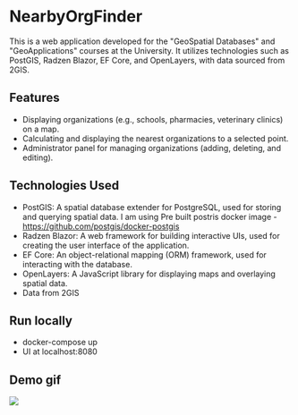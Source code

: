 # NearbyOrgFinder

This is a web application developed for the "GeoSpatial Databases" and "GeoApplications" courses at the University. It utilizes technologies such as PostGIS, Radzen Blazor, EF Core, and OpenLayers, with data sourced from 2GIS.

## Features

- Displaying organizations (e.g., schools, pharmacies, veterinary clinics) on a map.
- Calculating and displaying the nearest organizations to a selected point.
- Administrator panel for managing organizations (adding, deleting, and editing).

## Technologies Used

- PostGIS: A spatial database extender for PostgreSQL, used for storing and querying spatial data.
	I am using Pre built postris docker image - https://github.com/postgis/docker-postgis
- Radzen Blazor: A web framework for building interactive UIs, used for creating the user interface of the application.
- EF Core: An object-relational mapping (ORM) framework, used for interacting with the database.
- OpenLayers: A JavaScript library for displaying maps and overlaying spatial data.
- Data from 2GIS

## Run locally

- docker-compose up
- UI at localhost:8080

## Demo gif

![](https://github.com/valentinnsh/NearbyOrgFinder/blob/main/images/demo.gif)
